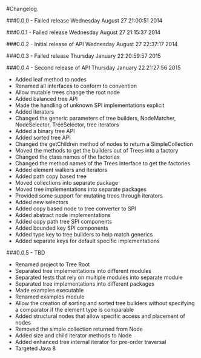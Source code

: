 #Changelog


###0.0.0 - Failed release
Wednesday August 27 21:00:51 2014

###0.0.1 - Failed release
Wednesday August 27 21:15:37 2014

###0.0.2 - Initial release of API
Wednesday August 27 22:37:17 2014

###0.0.3 - Failed release
Thursday January 22 20:59:57 2015

###0.0.4 - Second release of API
Thursday January 22 21:27:56 2015

* Added leaf method to nodes
* Renamed all interfaces to conform to convention
* Allow mutable trees change the root node 
* Added balanced tree API
* Made the handling of unknown SPI implementations explicit
* Added iterators
* Changed the generic parameters of tree builders, NodeMatcher, NodeSelector, TreeSelector, tree iterators
* Added a binary tree API
* Added sorted  tree API
* Changed the getChildren method of nodes to return a SimpleCollection
* Moved the methods to get the builders out of Trees into a factory
* Changed the class names of the factories
* Changed the method names of the Trees interface to get the factories
* Added element walkers and iterators
* Added path copy based tree
* Moved collections into separate package
* Moved tree implementations into separate packages
* Provided some support for mutating trees through iterators
* Added new selectors
* Added copy based node to tree converter to SPI
* Added abstract node implementations
* Added copy path tree SPI components
* Added bounded key SPI components
* Added type key to tree builders to help match generics
* Added separate keys for default specific implementations

###0.0.5 - TBD

* Renamed project to Tree Root
* Separated tree implementations into different modules
* Separated tests that rely on multiple modules into separate module
* Separated tree implementations into different packages
* Made examples executable
* Renamed examples module
* Allow the creation of sorting and sorted tree builders without specifying a comparator if the element type is
comparable
* Added structural nodes that allow specific access and placement of nodes
* Removed the simple collection returned from Node
* Added size and child iterator methods to Node
* Added enhanced tree internal iterator for pre-order traversal
* Targeted Java 8